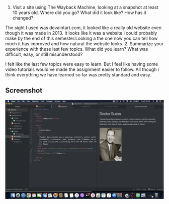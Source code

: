 1. Visit a site using The Wayback Machine, looking at a snapshot at least 10 years old. Where did you go? What did it look like? How has it changed?

  The sight I used was devaintart.com, it looked like a really old website even though it was made in 2013. It looks like it was a website i could probably make by the end of this semester.Looking a the one now you can tell how much it has improved and how natural the website looks.
2. Summarize your experience with these last few topics. What did you learn? What was difficult, easy, or still misunderstood?

  I felt like the last few topics were easy to learn. But I feel like having some video tutorials would've made the assignment easier to follow. All though i think everything we have learned so far was pretty standard and easy.

## Screenshot

![Screenshot](./images/screenshot.png)
